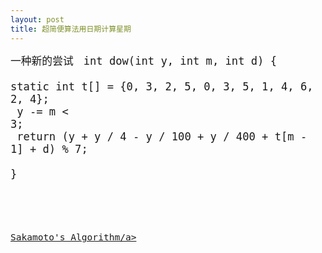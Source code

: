 ```yaml
---
layout: post
title: 超简便算法用日期计算星期
---
```

<big>一种新的尝试<big>
<code>
int dow(int y, int m, int d) {<br>
static int t[] = {0, 3, 2, 5, 0, 3, 5, 1, 4, 6, 2, 4};<br>
y -= m < 3;<br>
return (y + y / 4 - y / 100 + y / 400 + t[m - 1] + d) % 7;<br>
}<br>
<code>

<a href="https://www.quora.com/How-does-Tomohiko-Sakamotos-Algorithm-work"> Sakamoto's Algorithm/a>


